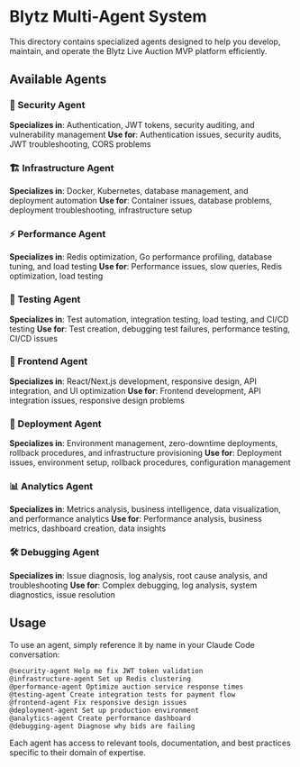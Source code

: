 # Blytz Multi-Agent System

This directory contains specialized agents designed to help you develop, maintain, and operate the Blytz Live Auction MVP platform efficiently.

## Available Agents

### 🔐 Security Agent
**Specializes in**: Authentication, JWT tokens, security auditing, and vulnerability management
**Use for**: Authentication issues, security audits, JWT troubleshooting, CORS problems

### 🏗️ Infrastructure Agent
**Specializes in**: Docker, Kubernetes, database management, and deployment automation
**Use for**: Container issues, database problems, deployment troubleshooting, infrastructure setup

### ⚡ Performance Agent
**Specializes in**: Redis optimization, Go performance profiling, database tuning, and load testing
**Use for**: Performance issues, slow queries, Redis optimization, load testing

### 🧪 Testing Agent
**Specializes in**: Test automation, integration testing, load testing, and CI/CD testing
**Use for**: Test creation, debugging test failures, performance testing, CI/CD issues

### 🔧 Frontend Agent
**Specializes in**: React/Next.js development, responsive design, API integration, and UI optimization
**Use for**: Frontend development, API integration issues, responsive design problems

### 🔄 Deployment Agent
**Specializes in**: Environment management, zero-downtime deployments, rollback procedures, and infrastructure provisioning
**Use for**: Deployment issues, environment setup, rollback procedures, configuration management

### 📊 Analytics Agent
**Specializes in**: Metrics analysis, business intelligence, data visualization, and performance analytics
**Use for**: Performance analysis, business metrics, dashboard creation, data insights

### 🛠️ Debugging Agent
**Specializes in**: Issue diagnosis, log analysis, root cause analysis, and troubleshooting
**Use for**: Complex debugging, log analysis, system diagnostics, issue resolution

## Usage

To use an agent, simply reference it by name in your Claude Code conversation:

```
@security-agent Help me fix JWT token validation
@infrastructure-agent Set up Redis clustering
@performance-agent Optimize auction service response times
@testing-agent Create integration tests for payment flow
@frontend-agent Fix responsive design issues
@deployment-agent Set up production environment
@analytics-agent Create performance dashboard
@debugging-agent Diagnose why bids are failing
```

Each agent has access to relevant tools, documentation, and best practices specific to their domain of expertise.